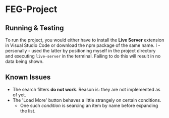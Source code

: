 # FEG-Project
## Running & Testing
To run the project, you would either have to install the __Live Server__ extension in Visual Studio Code or download the npm package of the same name. I - personally - used the latter by positioning myself in the project directory and executing `live-server` in the terminal. Failing to do this will result in no data being shown.

## Known Issues
* The search filters __do not work__. Reason is: they are not implemented as of yet.
* The 'Load More' button behaves a little strangely on certain conditions.
  * One such _condition_ is searcing an item by name before expanding the list.
